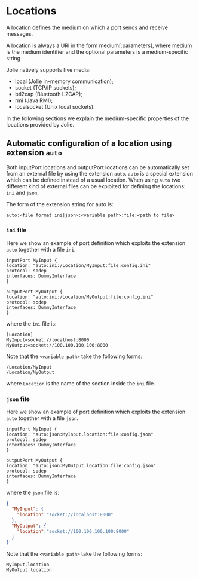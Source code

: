# Locations

A location defines the medium on which a port sends and receive messages.

A location is always a URI in the form medium\[:parameters\], where medium is the medium identifier and the optional parameters is a medium-specific string

Jolie natively supports five media:

* local \(Jolie in-memory communication\);
* socket \(TCP/IP sockets\);
* btl2cap \(Bluetooth L2CAP\);
* rmi \(Java RMI\);
* localsocket \(Unix local sockets\).

In the following sections we explain the medium-specific properties of the locations provided by Jolie.

## Automatic configuration of a location using extension `auto`

Both inputPort locations and outputPort locations can be automatically set from an external file by using the extension `auto`. `auto` is a special extension which can be defined instead of a usual location. When using `auto` two different kind of external files can be exploited for defining the locations: `ini` and `json`.

The form of the extension string for auto is:

```text
auto:<file format ini|json>:<variable path>:file:<path to file>
```

### `ini` file

Here we show an example of port definition which exploits the extension `auto` together with a file `ini`.

```jolie
inputPort MyInput {
location: "auto:ini:/Location/MyInput:file:config.ini"
protocol: sodep
interfaces: DummyInterface
}

outputPort MyOutput {
location: "auto:ini:/Location/MyOutput:file:config.ini"
protocol: sodep
interfaces: DummyInterface
}
```

where the `ini` file is:

```text
[Location]
MyInput=socket://localhost:8000
MyOutput=socket://100.100.100.100:8000
```

Note that the `<variable path>` take the following forms:

```text
/Location/MyInput
/Location/MyOutput
```

where `Location` is the name of the section inside the `ini` file.

### `json` file

Here we show an example of port definition which exploits the extension `auto` together with a file `json`.

```jolie
inputPort MyInput {
location: "auto:json:MyInput.location:file:config.json"
protocol: sodep
interfaces: DummyInterface
}

outputPort MyOutput {
location: "auto:json:MyOutput.location:file:config.json"
protocol: sodep
interfaces: DummyInterface
}
```

where the `json` file is:

```json
{
  "MyInput": {
    "location":"socket://localhost:8000"
  },
  "MyOutput": {
    "location":"socket://100.100.100.100:8000"
  }
}
```

Note that the `<variable path>` take the following forms:

```text
MyInput.location
MyOutput.location
```

